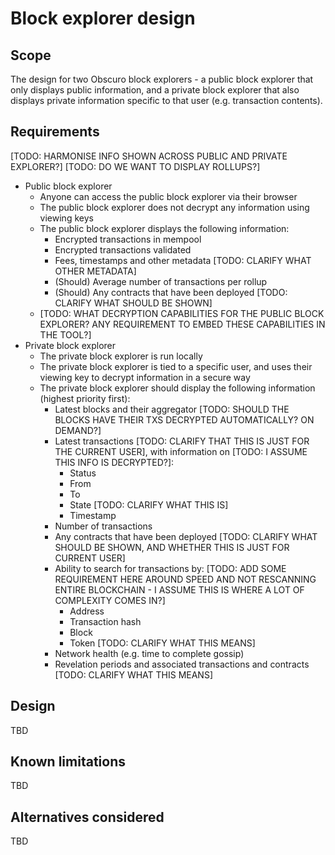 # Block explorer design

## Scope

The design for two Obscuro block explorers - a public block explorer that only displays public information, and a 
private block explorer that also displays private information specific to that user (e.g. transaction contents).

## Requirements

[TODO: HARMONISE INFO SHOWN ACROSS PUBLIC AND PRIVATE EXPLORER?]
[TODO: DO WE WANT TO DISPLAY ROLLUPS?]

* Public block explorer
  * Anyone can access the public block explorer via their browser
  * The public block explorer does not decrypt any information using viewing keys
  * The public block explorer displays the following information:
    * Encrypted transactions in mempool
    * Encrypted transactions validated
    * Fees, timestamps and other metadata [TODO: CLARIFY WHAT OTHER METADATA]
    * (Should) Average number of transactions per rollup
    * (Should) Any contracts that have been deployed [TODO: CLARIFY WHAT SHOULD BE SHOWN]
  * [TODO: WHAT DECRYPTION CAPABILITIES FOR THE PUBLIC BLOCK EXPLORER? ANY REQUIREMENT TO EMBED THESE CAPABILITIES IN THE TOOL?]
* Private block explorer
  * The private block explorer is run locally
  * The private block explorer is tied to a specific user, and uses their viewing key to decrypt information in a 
    secure way
  * The private block explorer should display the following information (highest priority first):
    * Latest blocks and their aggregator [TODO: SHOULD THE BLOCKS HAVE THEIR TXS DECRYPTED AUTOMATICALLY? ON DEMAND?]
    * Latest transactions [TODO: CLARIFY THAT THIS IS JUST FOR THE CURRENT USER], with information on [TODO: I ASSUME THIS INFO IS DECRYPTED?]:
      * Status
      * From
      * To
      * State [TODO: CLARIFY WHAT THIS IS]
      * Timestamp
    * Number of transactions
    * Any contracts that have been deployed [TODO: CLARIFY WHAT SHOULD BE SHOWN, AND WHETHER THIS IS JUST FOR CURRENT USER]
    * Ability to search for transactions by: [TODO: ADD SOME REQUIREMENT HERE AROUND SPEED AND NOT RESCANNING ENTIRE BLOCKCHAIN - I ASSUME THIS IS WHERE A LOT OF COMPLEXITY COMES IN?]
      * Address
      * Transaction hash
      * Block
      * Token [TODO: CLARIFY WHAT THIS MEANS]
    * Network health (e.g. time to complete gossip)
    * Revelation periods and associated transactions and contracts [TODO: CLARIFY WHAT THIS MEANS]

## Design

TBD

## Known limitations

TBD

## Alternatives considered

TBD
